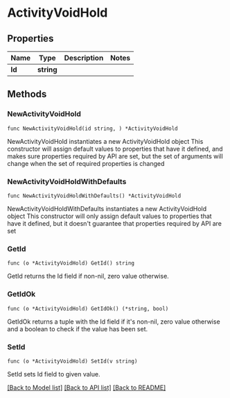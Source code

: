 # ActivityVoidHold

## Properties

Name | Type | Description | Notes
------------ | ------------- | ------------- | -------------
**Id** | **string** |  | 

## Methods

### NewActivityVoidHold

`func NewActivityVoidHold(id string, ) *ActivityVoidHold`

NewActivityVoidHold instantiates a new ActivityVoidHold object
This constructor will assign default values to properties that have it defined,
and makes sure properties required by API are set, but the set of arguments
will change when the set of required properties is changed

### NewActivityVoidHoldWithDefaults

`func NewActivityVoidHoldWithDefaults() *ActivityVoidHold`

NewActivityVoidHoldWithDefaults instantiates a new ActivityVoidHold object
This constructor will only assign default values to properties that have it defined,
but it doesn't guarantee that properties required by API are set

### GetId

`func (o *ActivityVoidHold) GetId() string`

GetId returns the Id field if non-nil, zero value otherwise.

### GetIdOk

`func (o *ActivityVoidHold) GetIdOk() (*string, bool)`

GetIdOk returns a tuple with the Id field if it's non-nil, zero value otherwise
and a boolean to check if the value has been set.

### SetId

`func (o *ActivityVoidHold) SetId(v string)`

SetId sets Id field to given value.



[[Back to Model list]](../README.md#documentation-for-models) [[Back to API list]](../README.md#documentation-for-api-endpoints) [[Back to README]](../README.md)


